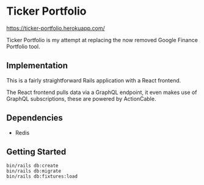 # Ticker Portfolio

https://ticker-portfolio.herokuapp.com/

Ticker Portfolio is my attempt at replacing the now removed Google Finance Portfolio tool.

## Implementation

This is a fairly straightforward Rails application with a React frontend. 

The React frontend pulls data via a GraphQL endpoint, it even makes use of GraphQL subscriptions, these are powered by ActionCable.

## Dependencies 

* Redis

## Getting Started

```
bin/rails db:create
bin/rails db:migrate
bin/rails db:fixtures:load
```
